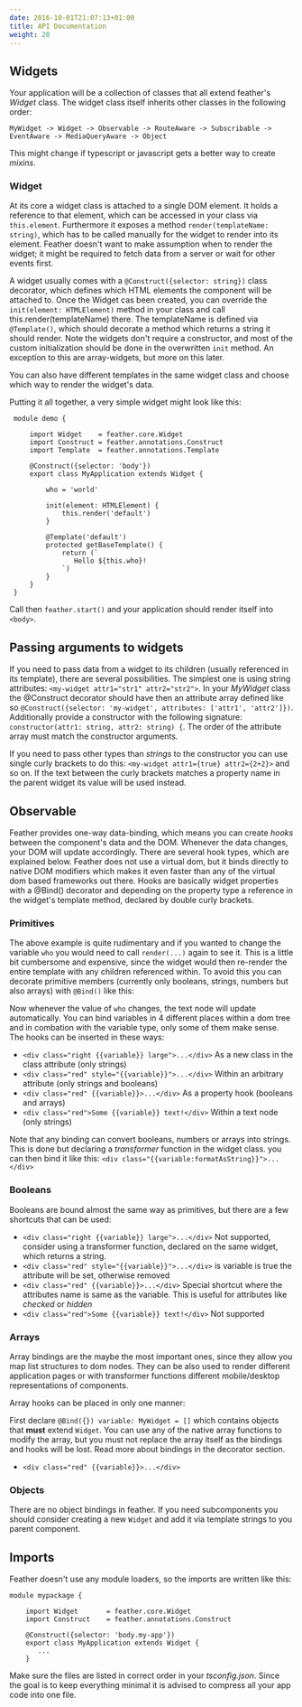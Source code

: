 ```yaml
---
date: 2016-10-01T21:07:13+01:00
title: API Documentation
weight: 20
---
```


## Widgets

Your application will be a collection of classes that all extend feather's *Widget* class. The widget class itself inherits
other classes in the following order:

```
MyWidget -> Widget -> Observable -> RouteAware -> Subscribable -> EventAware -> MediaQueryAware -> Object
```

This might change if typescript or javascript gets a better way to create *mixins*. 

### Widget

At its core a widget class is attached to a single DOM element. It holds a reference to that element, which can be accessed
in your class via ```this.element```. Furthermore it exposes a method ```render(templateName: string)```, which has to be 
called manually for the widget to render into its element. Feather doesn't want to make assumption when to render the 
widget; it might be required to fetch data from a server or wait for other events first. 
 
A widget usually comes with a ```@Construct({selector: string})``` class decorator, which defines which HTML elements the 
component will be attached to. Once the Widget cas been created, you can override the ```init(element: HTMLElement)``` method 
in your class and call this.render(templateName) there. The templateName is defined via ```@Template()```, which should 
decorate a method which returns a string it should render. Note the widgets don't require a constructor, and most of the 
custom initialization should be done in the overwritten ```init``` method. An exception to this are array-widgets, but more 
on this later.

You can also have different templates in the same widget class and choose which way to render the widget's data.

Putting it all together, a very simple widget might look like this:
 
```
 module demo {
 
     import Widget    = feather.core.Widget
     import Construct = feather.annotations.Construct
     import Template  = feather.annotations.Template
 
     @Construct({selector: 'body'})
     export class MyApplication extends Widget {
 
         who = 'world'   
 
         init(element: HTMLElement) {
             this.render('default')
         }
 
         @Template('default')
         protected getBaseTemplate() {
             return (`
                Hello ${this.who}!                                    
             `)
         }
     }
 }
 ```
 
Call then ```feather.start()``` and your application should render itself into ```<body>```. 

## Passing arguments to widgets

If you need to pass data from a widget to its children (usually referenced in its template), there are several possibilities. The simplest
one is using string attributes: ```<my-widget attr1="str1" attr2="str2">```. In your *MyWidget* class the @Construct decorator should have then an attribute 
array defined like so ```@Construct({selector: 'my-widget', attributes: ['attr1', 'attr2']})```. Additionally provide a constructor with 
the following signature: ```constructor(attr1: string, attr2: string) {```. The order of the attribute array must match the constructor arguments.

If you need to pass other types than *strings* to the constructor you can use single curly brackets to do this: ```<my-widget attr1={true} attr2={2+2}>``` 
and so on. If the text between the curly brackets matches a property name in the parent widget its value will be used instead.    

## Observable

Feather provides one-way data-binding, which means you can create *hooks* between the component's data and the DOM. Whenever the data changes,
your DOM will update accordingly. There are several hook types, which are explained below. Feather does not use a virtual dom, but it binds directly to 
native DOM modifiers which makes it even faster than any of the virtual dom based frameworks out there. Hooks are basically widget properties with 
a @Bind() decorator and depending on the property type a reference in the widget's template method, declared by double curly brackets.

### Primitives

The above example is quite rudimentary and if you wanted to change the variable ```who``` you would need to call ```render(...)``` again to see it.
This is a little bit cumbersome and expensive, since the widget would then re-render the entire template with any children referenced within. To 
avoid this you can decorate primitive members (currently only booleans, strings, numbers but also arrays) with ```@Bind()``` like this:

<script async src="//jsfiddle.net/phbw6sdj/1/embed/js,result/"></script>

Now whenever the value of ```who``` changes, the text node will update automatically. You can bind variables in 4 different places within 
a dom tree and in combation with the variable type, only some of them make sense. The hooks can be inserted in these ways:
 
 * ```<div class="right {{variable}} large">...</div>``` As a new class in the class attribute (only strings)
 * ```<div class="red" style="{{variable}}">...</div>``` Within an arbitrary attribute (only strings and booleans)
 * ```<div class="red" {{variable}}>...</div>``` As a property hook (booleans and arrays)
 * ```<div class="red">Some {{variable}} text!</div>``` Within a text node (only strings)
 
Note that any binding can convert booleans, numbers or arrays into strings. This is done but declaring a *transformer* function in the widget 
class. you can then bind it like this: ```<div class="{{variable:formatAsString}}">...</div>```

### Booleans

Booleans are bound almost the same way as primitives, but there are a few shortcuts that can be used:
 
  * ```<div class="right {{variable}} large">...</div>``` 
     Not supported, consider using a transformer function, declared on the same widget, which returns a string.  
  * ```<div class="red" style="{{variable}}">...</div>``` is variable is true the attribute will be set, otherwise removed
  * ```<div class="red" {{variable}}>...</div>``` Special shortcut where the attributes name is same as the variable. This is 
  useful for attributes like *checked* or *hidden*
  * ```<div class="red">Some {{variable}} text!</div>``` Not supported

 
### Arrays

Array bindings are the maybe the most important ones, since they allow you map list structures to dom nodes. They can be also
used to render different application pages or with transformer functions different mobile/desktop representations of components.

Array hooks can be placed in only one manner:

  First declare ```@Bind({}) variable: MyWidget = []``` which contains objects that **must** extend ```Widget```. You can use
  any of the native array functions to modify the array, but you must not replace the array itself as the bindings and hooks 
  will be lost. Read more about bindings in the decorator section. 

  * ```<div class="red" {{variable}}>...</div>```  


### Objects

There are no object bindings in feather. If you need subcomponents you should consider creating a new ```Widget``` and add it via template 
strings to you parent component.

## Imports

Feather doesn't use any module loaders, so the imports are written like this:

```
module mypackage {

    import Widget       = feather.core.Widget
    import Construct    = feather.annotations.Construct

    @Construct({selector: 'body.my-app'})
    export class MyApplication extends Widget {
       ...
    }
```

Make sure the files are listed in correct order in your *tsconfig.json*. Since the goal is to keep everything minimal it is advised to
compress all your app code into one file. 

